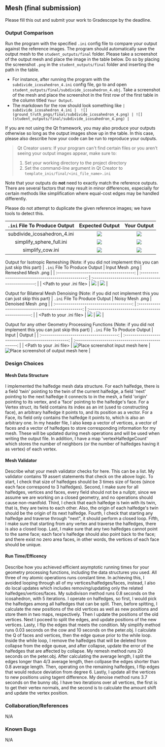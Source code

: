 ## Mesh (final submission)

Please fill this out and submit your work to Gradescope by the deadline.

### Output Comparison
Run the program with the specified `.ini` config file to compare your output against the reference images. The program should automatically save the output mesh to the `student_outputs/final` folder. Please take a screenshot of the output mesh and place the image in the table below. Do so by placing the screenshot `.png` in the `student_outputs/final` folder and inserting the path in the table.

- For instance, after running the program with the `subdivide_icosahedron_4.ini` config file, go to and open `student_outputs/final/subdivide_icosahedron_4.obj`. Take a screenshot of the mesh and place the screenshot in the first row of the first table in the column titled `Your Output`.
- The markdown for the row should look something like `| subdivide_icosahedron_4.ini |  ![](ground_truth_pngs/final/subdivide_icosahedron_4.png) | ![](student_outputs/final/subdivide_icosahedron_4.png) |`

If you are not using the Qt framework, you may also produce your outputs otherwise so long as the output images show up in the table. In this case, please also describe how your code can be run to reproduce your outputs.

> Qt Creator users: If your program can't find certain files or you aren't seeing your output images appear, make sure to:<br/>
> 1. Set your working directory to the project directory
> 2. Set the command-line argument in Qt Creator to `template_inis/final/<ini_file_name>.ini`

Note that your outputs do **not** need to exactly match the reference outputs. There are several factors that may result in minor differences, especially for certain methods like simplification where equal-cost edges may be handled differently.



Please do not attempt to duplicate the given reference images; we have tools to detect this.

| `.ini` File To Produce Output | Expected Output | Your Output |
| :---------------------------------------: | :--------------------------------------------------: | :-------------------------------------------------: | 
| subdivide_icosahedron_4.ini |  ![](ground_truth_pngs/final/subdivide_icosahedron_4.png) | ![](student_pngs/subdivide.png) |
| simplify_sphere_full.ini |  ![](ground_truth_pngs/final/simplify_sphere_full.png) | ![](student_pngs/simplify_sphere.png) |
| simplify_cow.ini | ![](ground_truth_pngs/final/simplify_cow.png) | ![](student_pngs/simplify_cow.png) |

Output for Isotropic Remeshing (Note: if you did not implement this you can just skip this part)
| `.ini` File To Produce Output | Input Mesh .png | Remeshed Mesh .png |
| :---------------------------------------: | :--------------------------------------------------: | :-------------------------------------------------: | 
| <Path to your .ini file> |  ![](student_pngs/peter.png) | ![](student_pngs/remesh_peter.png) |



Output for Bilateral Mesh Denoising (Note: if you did not implement this you can just skip this part)
| `.ini` File To Produce Output | Noisy Mesh .png | Denoised Mesh .png |
| :---------------------------------------: | :--------------------------------------------------: | :-------------------------------------------------: | 
| <Path to your .ini file> |  ![](student_pngs/noise_bunny.png) | ![](student_pngs/denoise_bunny.png) |



Output for any other Geometry Processing Functions (Note: if you did not implement this you can just skip this part)
| `.ini` File To Produce Output | Input | Output |
| :---------------------------------------: | :--------------------------------------------------: | :-------------------------------------------------: | 
| <Path to your .ini file> |  ![Place screenshot input mesh here]() | ![Place screenshot of output mesh here]() |


### Design Choices

#### Mesh Data Structure 
I implemented the halfedge mesh data structure. For each halfedge, there is a field 'twin' pointing to the twin of the current halfedge, a field 'next' pointing
to the next halfedge it connects to in the mesh, a field 'origin' pointing to its vertex, and a 'face' pointing to the halfedge's face. For a Vertex struct, its field contains its index as an int (used to constructing face), an arbitrary halfedge it points to, and its position as a vector. For a Face, its field only contains the halfedge it points to, which is also an arbitrary one. In my header file, I also keep a vector of vertices, a vector of faces and a vector of halfedges to store corresponding information for my mesh. These will be updated during mesh operations and will be used when writing the output file. In addition, I have a map 'vertexHalfedgeCount' which stores the number of neighbors (or the number of halfedges having it as vertex) of each vertex. 

#### Mesh Validator
Describe what your mesh validator checks for here. This can be a list.
My validator contains 19 assert statements that check on the above logic. 
To start, I check that size of halfedges should be 3 times size of faces (since each face correspond to 3 halfedges).
Second, I make sure for all halfedges, vertices and faces, every field should not be a nullptr, since we 
assume we are working on a closed geometry, and no operations should cause non-manifold. 
Third, I check that each halfedge is twin with its twin, that is, they are twins to each other. Also, 
the origin of each halfedge's twin should be the origin of its next halfedge. 
Fourth, I check that starting any halfedge and traverse through "next", it should perform a closed loop.
Fifth, I make sure that starting from any vertex and traverse the halfedges, there is also a closed loop.
Last, I make sure that any two halfedges cannot point to the same face; each face's halfedge should also point back to the face; and there exist no zero area faces, in other words, the vertices of each face should be unique. 

#### Run Time/Efficency 
Describe how you achieved efficient asymptotic running times for your geometry processing functions, including the data structures you used.
All three of my atomic operations runs constant time. In achieving this, I avoided looping through all of my vertices/halfedges/faces, instead, I also do local updates which includes removing/updating only the related halfedges/vertices/faces. 
My subdivison method runs 0.8 seconds on the icosahedron, with 5 iterations. I operate on halfedges, so first, I would pick the halfedges among all halfedges that can be split. Then, before spltting, I calculate the new positions of the old vertices as well as new positions and store them in two maps, respectively. Then I update the positions of the old vertices. Next I poceed to split the edges, and update positions of the new vertices. Lasty, I flip the edges that meets the condition.
My simplify method runs 0.03 seconds on the cow and 10 seconds on the peter.obj. I calculate the Q of faces and vertices, then the edge queue prior to the while loop. Inside the while loop, I remove the halfedges that will be deleted from collapse from the edge queue, and after collapse, update the error of the halfedges that are affected by collapse. 
My remesh method runs 20 seconds on the peter.obj. After calculating the average length, I split the edges longer than 4/3 average length, then collpase the edges shorter than 0.8 average length. Then, operating on the remaining halfedges, I flip edges that would reduce deviation from degree 6. Lastly, I update all the vertices to new positions using tagent difference. 
My denoise method runs 3.7 seconds on the bunny obj. I have two iterations over all vertices, the first is to get their vertex normals, and the second is to calculate the amount shift and update the vertex position. 

### Collaboration/References
N/A

### Known Bugs
N/A
